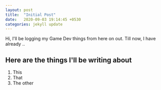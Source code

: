 ```yaml
---
layout: post
title:  "Initial Post"
date:   2020-09-03 19:14:45 +0530
categories: jekyll update
---
```


Hi, I'll be logging my Game Dev things from here on out. Till now, I have already ..

## Here are the things I'll be writing about

1. This
2. That
3. The other